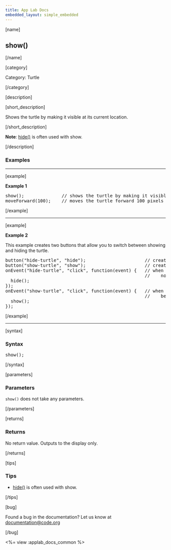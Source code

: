 ```yaml
---
title: App Lab Docs
embedded_layout: simple_embedded
---
```


[name]

## show()
[/name]


[category]

Category: Turtle

[/category]

[description]

[short_description]

Shows the turtle by making it visible at its current location.

[/short_description]

**Note**: [hide()](/applab/docs/hide) is often used with show.

[/description]

### Examples
____________________________________________________

[example]

**Example 1**

<pre>
show();              // shows the turtle by making it visible at its current location
moveForward(100);    // moves the turtle forward 100 pixels
</pre>

[/example]

____________________________________________________

[example]

**Example 2**

This example creates two buttons that allow you to switch between showing and hiding the turtle.

<pre>
button("hide-turtle", "hide");                      // creates a hide button
button("show-turtle", "show");                      // creates a show button
onEvent("hide-turtle", "click", function(event) {   // when the hide button is clicked the turtle will
                                                    //    no longer be visible
  hide();
});
onEvent("show-turtle", "click", function(event) {   // when the show button is clicked the turtle will
                                                    //    be visible
  show();
});
</pre>

[/example]

____________________________________________________

[syntax]

### Syntax
<pre>
show();
</pre>

[/syntax]

[parameters]

### Parameters
`show()` does not take any parameters.

[/parameters]

[returns]

### Returns
No return value. Outputs to the display only.

[/returns]

[tips]

### Tips
- [hide()](/applab/docs/hide) is often used with show.

[/tips]

[bug]

Found a bug in the documentation? Let us know at documentation@code.org

[/bug]

<%= view :applab_docs_common %>
